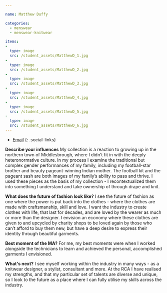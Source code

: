 ```yaml
---

name: Matthew Duffy

categories:
  - menswear
  - menswear-knitwear

items:
-
  type: image
  src: /student_assets/MatthewD_1.jpg
-
  type: image
  src: /student_assets/MatthewD_2.jpg
-
  type: image
  src: /student_assets/MatthewD_3.jpg
-
  type: image
  src: /student_assets/MatthewD_4.jpg
-
  type: image
  src: /student_assets/MatthewD_5.jpg
-
  type: image
  src: /student_assets/MatthewD_6.jpg
---
```


* [Email](mailto:matthew.duffy@network.rca.ac.uk)
{: .social-links}

**Describe your influences**
My collection is a reaction to growing up in the northern town of Middlesbrough, where I didn’t fit in with the deeply heteronormative culture. In my process I examine the traditional but complex gender performances of my family, including my football-star brother and beauty pageant-winning Indian mother.
The football kit and the pageant sash are both images of my family’s ability to pass and thrive. I used these pieces as the basis of my collection - I recontextualized them into something I understand and take ownership of through drape and knit.

**What does the future of fashion look like?**
I see the future of fashion as one where the power is put back into the clothes - where the clothes are made with craftsmanship, skill and love. I want the industry to create clothes with life, that last for decades, and are loved by the wearer as much or more than the designer. I envision an economy where these clothes are given to and upcycled by charity shops to be loved again by those who can’t afford to buy them new, but have a deep desire to express their identity through beautiful garments.

**Best moment of the MA?**
For me, my best moments were when I worked alongside the technicians to learn and achieved the personal, accomplished garments I envisioned.

**What's next?**
I see myself working within the industry in many ways - as a knitwear designer, a stylist, consultant and more. At the RCA I have realised my strengths, and that my particular set of talents are diverse and unique, so I look to the future as a place where I can fully utilise my skills across the industry.
